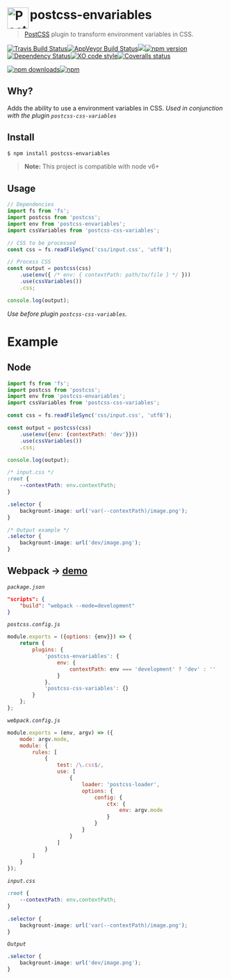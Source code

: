 # postcss-envariables <a href="https://github.com/postcss/postcss"><img align="left" height="49" title="PostCSS" src="http://postcss.github.io/postcss/logo.svg"></a>
> [PostCSS](https://github.com/postcss/postcss) plugin to transform environment variables in CSS.

[![Travis Build Status](https://img.shields.io/travis/Scrum/postcss-envariables/master.svg?style=flat-square&label=unix&logo=travis)](https://travis-ci.org/Scrum/postcss-envariables)[![AppVeyor Build Status](https://img.shields.io/appveyor/ci/GitScrum/postcss-envariables/master.svg?style=flat-square&label=windows&logo=appveyor)](https://ci.appveyor.com/project/GitScrum/postcss-envariables)[![](https://img.shields.io/node/v/postcss-envariables.svg?style=flat-square)]()[![npm version](https://img.shields.io/npm/v/postcss-envariables.svg?style=flat-square&logo=npm)](https://www.npmjs.com/package/postcss-envariables)[![Dependency Status](https://david-dm.org/gitscrum/postcss-envariables.svg?style=flat-square)](https://david-dm.org/gitscrum/postcss-envariables)[![XO code style](https://img.shields.io/badge/code_style-XO-5ed9c7.svg?style=flat-square)](https://github.com/xojs/xo)[![Coveralls status](https://img.shields.io/coveralls/Scrum/postcss-envariables.svg?style=flat-square)](https://coveralls.io/r/Scrum/postcss-envariables)

[![npm downloads](https://img.shields.io/npm/dm/postcss-envariables.svg?style=flat-square)](https://www.npmjs.com/package/postcss-envariables)[![npm](https://img.shields.io/npm/dt/postcss-envariables.svg?style=flat-square)](https://www.npmjs.com/package/postcss-envariables)


## Why?
Adds the ability to use a environment variables in CSS.
*Used in conjunction with the plugin ```postcss-css-variables```*

## Install

```bash
$ npm install postcss-envariables
```

> **Note:** This project is compatible with node v6+

## Usage

```js
// Dependencies
import fs from 'fs';
import postcss from 'postcss';
import env from 'postcss-envariables';
import cssVariables from 'postcss-css-variables';

// CSS to be processed
const css = fs.readFileSync('css/input.css', 'utf8');

// Process CSS
const output = postcss(css)
    .use(env({ /* env: { contextPath: path/to/file } */ }))
    .use(cssVariables())
    .css;

console.log(output);
```

*Use before plugin ```postcss-css-variables```.*  

# Example

## Node

```js
import fs from 'fs';
import postcss from 'postcss';
import env from 'postcss-envariables';
import cssVariables from 'postcss-css-variables';

const css = fs.readFileSync('css/input.css', 'utf8');

const output = postcss(css)
    .use(env({env: {contextPath: 'dev'}}))
    .use(cssVariables())
    .css;

console.log(output);
```

```css
/* input.css */
:root {
    --contextPath: env.contextPath;
}

.selector {
    backgrount-image: url('var(--contextPath)/image.png');
}
```

```css
/* Output example */
.selector {
    backgrount-image: url('dev/image.png');
}

```

## Webpack -> [demo](https://github.com/inside-demo/webpack-postcss-envariables-demo)
*```package.json```*
```json
"scripts": {
    "build": "webpack --mode=development"
}
```

*```postcss.config.js```*
```js
module.exports = ({options: {env}}) => {
    return {
        plugins: {
            'postcss-envariables': {
                env: {
                    contextPath: env === 'development' ? 'dev' : ''
                }
            },
            'postcss-css-variables': {}
        }
    };
};
```

*```webpack.config.js```*
```js
module.exports = (env, argv) => ({
    mode: argv.mode,
    module: {
        rules: [
            {
                test: /\.css$/,
                use: [
                    {
                        loader: 'postcss-loader',
                        options: {
                            config: {
                                ctx: {
                                    env: argv.mode
                                }
                            }
                        }
                    }
                ]
            }
        ]
    }
});
```

*```input.css```*
```css
:root {
    --contextPath: env.contextPath;
}

.selector {
    backgrount-image: url('var(--contextPath)/image.png');
}
```

*```Output```*
```css
.selector {
    backgrount-image: url('dev/image.png');
}

```
